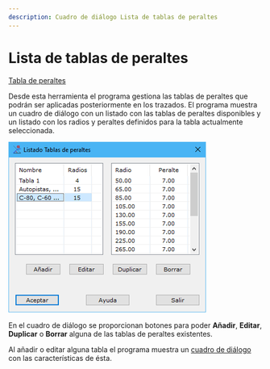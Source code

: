 ```yaml
---
description: Cuadro de diálogo Lista de tablas de peraltes
---
```


# Lista de tablas de peraltes

[Tabla de peraltes](../../fichas-de-herramientas/ficha-de-herramientas-viales/tabla-de-peraltes.md)

Desde esta herramienta el programa gestiona las tablas de peraltes que podrán ser aplicadas posteriormente en los trazados. El programa muestra un cuadro de diálogo con un listado con las tablas de peraltes disponibles y un listado con los radios y peraltes definidos para la tabla actualmente seleccionada.

![Cuadro de di&#xE1;logo Lista de tabla de peraltes](../../../.gitbook/assets/image%20%2856%29.png)

En el cuadro de diálogo se proporcionan botones para poder **Añadir**, **Editar**, **Duplicar** o **Borrar** alguna de las tablas de peraltes existentes.

Al añadir o editar alguna tabla el programa muestra un [cuadro de diálogo ](tabla-de-peraltes.md)con las características de ésta.

